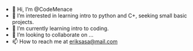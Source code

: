 - 👋 Hi, I’m @CodeMenace
- 👀 I’m interested in learning intro to python and C+, seeking small basic projects. 
- 🌱 I’m currently learning intro to coding.
- 💞️ I’m looking to collaborate on ...
- 📫 How to reach me at eriksasa@mail.com

<!---
CodeMenace/CodeMenace is a ✨ special ✨ repository because its `README.md` (this file) appears on your GitHub profile.
You can click the Preview link to take a look at your changes.
--->
